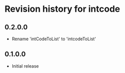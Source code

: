 # Revision history for intcode

## 0.2.0.0
* Rename 'intCodeToList' to 'intcodeToList'

## 0.1.0.0
* Initial release
